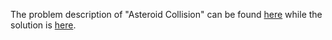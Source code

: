 The problem description of "Asteroid Collision" can be found [here](https://leetcode.com/problems/asteroid-collision/) while the solution is [here](https://github.com/aurimas13/Solutions-To-Problems/blob/main/LeetCode/Python%20Solutions/Asteroid%20Collision/asteroid.py).
